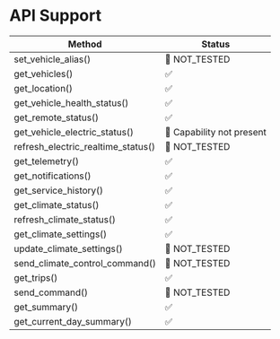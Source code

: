 # API Support

| Method                             | Status                    |
| ---------------------------------- | ------------------------- |
| set_vehicle_alias()                | 🔵 NOT_TESTED             |
| get_vehicles()                     | ✅                        |
| get_location()                     | ✅                        |
| get_vehicle_health_status()        | ✅                        |
| get_remote_status()                | ✅                        |
| get_vehicle_electric_status()      | 🔵 Capability not present |
| refresh_electric_realtime_status() | 🔵 NOT_TESTED             |
| get_telemetry()                    | ✅                        |
| get_notifications()                | ✅                        |
| get_service_history()              | ✅                        |
| get_climate_status()               | ✅                        |
| refresh_climate_status()           | ✅                        |
| get_climate_settings()             | ✅                        |
| update_climate_settings()          | 🔵 NOT_TESTED             |
| send_climate_control_command()     | 🔵 NOT_TESTED             |
| get_trips()                        | ✅                        |
| send_command()                     | 🔵 NOT_TESTED             |
| get_summary()                      | ✅                        |
| get_current_day_summary()          | ✅                        |

